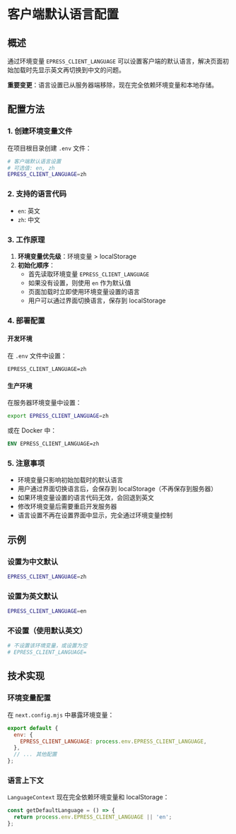 # 客户端默认语言配置

## 概述

通过环境变量 `EPRESS_CLIENT_LANGUAGE` 可以设置客户端的默认语言，解决页面初始加载时先显示英文再切换到中文的问题。

**重要变更**：语言设置已从服务器端移除，现在完全依赖环境变量和本地存储。

## 配置方法

### 1. 创建环境变量文件

在项目根目录创建 `.env` 文件：

```bash
# 客户端默认语言设置
# 可选值: en, zh
EPRESS_CLIENT_LANGUAGE=zh
```

### 2. 支持的语言代码

- `en`: 英文
- `zh`: 中文

### 3. 工作原理

1. **环境变量优先级**：环境变量 > localStorage
2. **初始化顺序**：
   - 首先读取环境变量 `EPRESS_CLIENT_LANGUAGE`
   - 如果没有设置，则使用 `en` 作为默认值
   - 页面加载时立即使用环境变量设置的语言
   - 用户可以通过界面切换语言，保存到 localStorage

### 4. 部署配置

#### 开发环境
在 `.env` 文件中设置：
```
EPRESS_CLIENT_LANGUAGE=zh
```

#### 生产环境
在服务器环境变量中设置：
```bash
export EPRESS_CLIENT_LANGUAGE=zh
```

或在 Docker 中：
```dockerfile
ENV EPRESS_CLIENT_LANGUAGE=zh
```

### 5. 注意事项

- 环境变量只影响初始加载时的默认语言
- 用户通过界面切换语言后，会保存到 localStorage（不再保存到服务器）
- 如果环境变量设置的语言代码无效，会回退到英文
- 修改环境变量后需要重启开发服务器
- 语言设置不再在设置界面中显示，完全通过环境变量控制

## 示例

### 设置为中文默认
```bash
EPRESS_CLIENT_LANGUAGE=zh
```

### 设置为英文默认
```bash
EPRESS_CLIENT_LANGUAGE=en
```

### 不设置（使用默认英文）
```bash
# 不设置该环境变量，或设置为空
# EPRESS_CLIENT_LANGUAGE=
```

## 技术实现

### 环境变量配置
在 `next.config.mjs` 中暴露环境变量：
```javascript
export default {
  env: {
    EPRESS_CLIENT_LANGUAGE: process.env.EPRESS_CLIENT_LANGUAGE,
  },
  // ... 其他配置
};
```

### 语言上下文
`LanguageContext` 现在完全依赖环境变量和 localStorage：
```javascript
const getDefaultLanguage = () => {
  return process.env.EPRESS_CLIENT_LANGUAGE || 'en';
};
```
